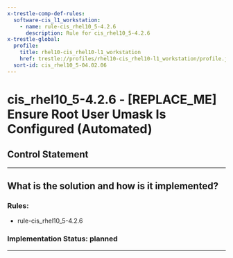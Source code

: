 ```yaml
---
x-trestle-comp-def-rules:
  software-cis_l1_workstation:
    - name: rule-cis_rhel10_5-4.2.6
      description: Rule for cis_rhel10_5-4.2.6
x-trestle-global:
  profile:
    title: rhel10-cis_rhel10-l1_workstation
    href: trestle://profiles/rhel10-cis_rhel10-l1_workstation/profile.json
  sort-id: cis_rhel10_5-04.02.06
---
```


# cis_rhel10_5-4.2.6 - \[REPLACE_ME\] Ensure Root User Umask Is Configured (Automated)

## Control Statement

______________________________________________________________________

## What is the solution and how is it implemented?

<!-- For implementation status enter one of: implemented, partial, planned, alternative, not-applicable -->

<!-- Note that the list of rules under ### Rules: is read-only and changes will not be captured after assembly to JSON -->

<!-- Add control implementation description here for control: cis_rhel10_5-4.2.6 -->

### Rules:

  - rule-cis_rhel10_5-4.2.6

### Implementation Status: planned

______________________________________________________________________
